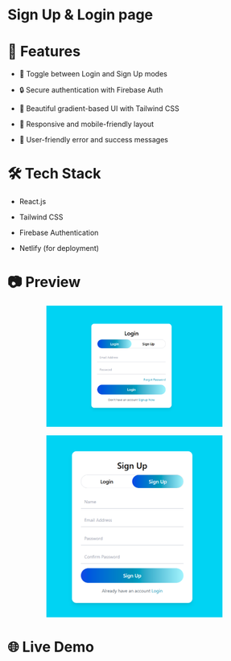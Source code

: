 # Sign Up & Login page 
# 🚀 Features
* 🔄 Toggle between Login and Sign Up modes
  
* 🔒 Secure authentication with Firebase Auth
  
* 🎨 Beautiful gradient-based UI with Tailwind CSS

* 📱 Responsive and mobile-friendly layout
  
* 💬 User-friendly error and success messages

# 🛠️ Tech Stack
* React.js

* Tailwind CSS

* Firebase Authentication

* Netlify (for deployment)

# 📷 Preview
<p align="center">
  <img src="login.PNG" width="350"> 
</p>

<p align="center">
  <img src="sign.PNG" width="350"> 
</p>

# 🌐 Live Demo
